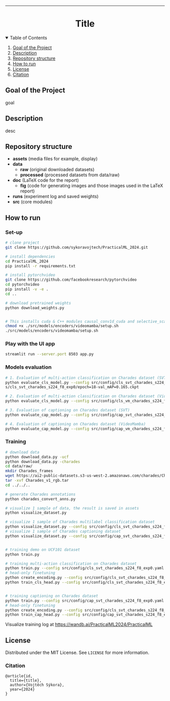 <!--
## Docstrings
"""
This is an example of Google style.

Args:
    param1: This is the first param.
    param2: This is a second param.

Returns:
    This is a description of what is returned.

Raises:
    KeyError: Raises an exception.
"""

https://docs.google.com/document/d/1u-LVvFSsDFmDl7H6Y-cFUUbPc1N2QNrFJSKC9aFDCZs/edit -->

---

<div align="center">    
 
# Title
</div>

<!-- TABLE OF CONTENTS -->
<details open="open">
  <summary>Table of Contents</summary>
  <ol>
    <li><a href="#goal-of-the-project">Goal of the Project</a></li>
    <li><a href="#description">Description</a></li>
    <li><a href="#repository-structure">Repository structure</a></li>
    <li><a href="#how-to-run">How to run </a></li>
    <li><a href="#license">License</a></li>
    <li><a href="#citation">Citation</a></li>
  </ol>
</details>

<!-- <li>
      <a href="#description">Description</a>
      <ul>
        <li><a href="#dependencies">Dependencies</a></li>
        <li><a href="#installation">Installation</a></li>
      </ul>
</li> -->
 
## Goal of the Project
goal


## Description
desc

## Repository structure
- **assets** (media files for example, display)
- **data**
  - **raw** (original downloaded datasets)
  - **processed** (processed datasets from data/raw)
- **doc** (LaTeX code for the report)
  - **fig** (code for generating images and those images used in the LaTeX report)
- **runs** (experiment log and saved weights)
- **src** (core modules)


## How to run   
### Set-up
```bash
# clone project   
git clone https://github.com/sykoravojtech/PracticalML_2024.git

# install dependencies   
cd PracticalML_2024
pip install -r requirements.txt

# install pytorchvideo
git clone https://github.com/facebookresearch/pytorchvideo
cd pytorchvideo
pip install -v -e .
cd ..

# download pretrained weights
python download_weights.py


# This installs cuda & C++ modules causal_conv1d_cuda and selective_scan_cuda. It also downloads 3 model checkpoints to PracticalML_2024/checkpoints/videomamba.
chmod +x ./src/models/encoders/videomamba/setup.sh
./src/models/encoders/videomamba/setup.sh

```

### Play with the UI app
```bash
streamlit run --server.port 8503 app.py
```

### Models evaluation
```bash
# 1. Evaluation of multi-action classification on Charades dataset (SVT)
python evaluate_cls_model.py --config src/config/cls_svt_charades_s224_f8_exp0.yaml --weight checkpoint
s/cls_svt_charades_s224_f8_exp0/epoch=18-val_mAP=0.165.ckpt

# 2. Evaluation of multi-action classification on Charades dataset (VideoMamba)
python evaluate_cls_model.py --config src/config/cls_vm_charades_s224_f8_exp0.yaml --weight checkpoints/cls_vm_ch_exp7/epoch=142-val_mAP=0.227.ckpt

# 3. Evaluation of captioning on Charades dataset (SVT)
python evaluate_cap_model.py --config src/config/cap_svt_charades_s224_f8_exp0.yaml --weight checkpoints/cap_svt_charades_s224_f8_exp_32_train_all/epoch=11-step=23952.ckpt

# 4. Evaluation of captioning on Charades dataset (VideoMamba)
python evaluate_cap_model.py --config src/config/cap_vm_charades_s224_f8_exp0.yaml --weight checkpoints/cap_vm_charades_s224_f8_exp0_16_train_all/epoch=14-step=29940.ckpt
```

### Training
```bash
# download data
python download_data.py -ucf
python download_data.py -charades
cd data/raw/
mkdir Charades_frames
wget https://ai2-public-datasets.s3-us-west-2.amazonaws.com/charades/Charades_v1_rgb.tar
tar -xvf Charades_v1_rgb.tar
cd ../../..

# generate Charades annotations
python charades_convert_anns.py

# visualize 1 sample of data, the result is saved in assets
python visualize_dataset.py

# visualize 1 sample of Charades multilabel classification dataset
python visualize_dataset.py --config src/config/cls_svt_charades_s224_f8_exp0.yaml
# visualize 1 sample of Charades captioning dataset
python visualize_dataset.py --config src/config/cap_svt_charades_s224_f8_exp0.yaml


# training demo on UCF101 dataset
python train.py

# training multi-action classification on Charades dataset
python train.py --config src/config/cls_svt_charades_s224_f8_exp0.yaml
# head-only finetuning
python create_encoding.py --config src/config/cls_svt_charades_s224_f8_exp0.yaml
python train_cls_head.py --config src/config/cls_svt_charades_s224_f8_exp0.yaml


# training captioning on Charades dataset
python train.py --config src/config/cap_svt_charades_s224_f8_exp0.yaml
# head-only finetuning
python create_encoding.py --config src/config/cls_svt_charades_s224_f8_exp0.yaml
python train_cap_head.py --config src/config/cap_svt_charades_s224_f8_exp0.yaml
```

Visualize training log at https://wandb.ai/PracticalML2024/PracticalML


## License
Distributed under the MIT License. See `LICENSE` for more information.


### Citation   
```
@article{id,
  title={title},
  author={Vojtěch Sýkora},
  year={2024}
}
```   

